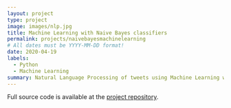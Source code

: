 ```yaml
---
layout: project
type: project
image: images/nlp.jpg
title: Machine Learning with Naive Bayes classifiers
permalink: projects/naivebayesmachinelearning
# All dates must be YYYY-MM-DD format!
date: 2020-04-19
labels:
  - Python
  - Machine Learning
summary: Natural Language Processing of tweets using Machine Learning with Naive Bayes classifiers
---
```



Full source code is available at the [project repository](https://github.com/zee366/NaiveBayesMachineLearning).
